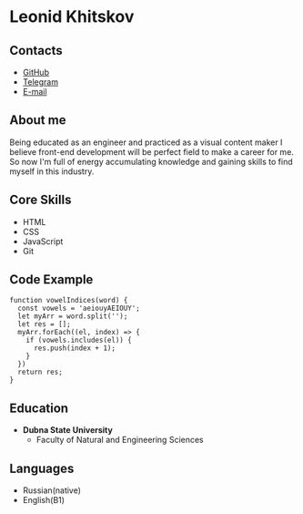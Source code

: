 # Leonid Khitskov

## Contacts

- [GitHub](https://github.com/sleepyComrade)
- [Telegram](https://t.me/leohgkg)
- [E-mail](mailto:ivanovichivanivanov@protonmail.ch)

## About me

Being educated as an engineer and practiced as a visual content maker I believe front-end development will be perfect field to make a career for me. So now I'm full of energy accumulating knowledge and gaining skills to find myself in this industry.

## Core Skills

- HTML
- CSS
- JavaScript
- Git

## Code Example

```
function vowelIndices(word) {
  const vowels = 'aeiouyAEIOUY';
  let myArr = word.split('');
  let res = [];
  myArr.forEach((el, index) => {
    if (vowels.includes(el)) {
      res.push(index + 1);
    }
  })
  return res;
}
```

## Education

- **Dubna State University**
  - Faculty of Natural and Engineering Sciences

## Languages

- Russian(native)
- English(B1)
